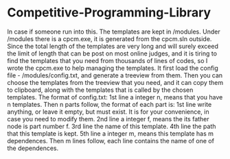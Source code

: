 # Competitive-Programming-Library
In case if someone run into this.
The templates are kept in /modules.
Under /modules there is a cpcm.exe, it is generated from the cpcm.sln outside.
Since the total length of the templates are very long and will surely exceed the limit of length that can be post on most online judges, and it is tiring to find the templates that you need from thousands of lines of codes, so I wrote the cpcm.exe to help managing the templates. It first load the config file - /modules/config.txt, and generate a treeview from them. Then you can choose the templates from the treeview that you need, and it can copy them to clipboard, along with the templates that is called by the chosen templates.
The format of config.txt:
1st line a integer n, means that you have n templates.
Then n parts follow, the format of each part is:
1st line write anything, or leave it empty, but must exist. It is for your convenience, in case you need to modify them.
2nd line a integer f, means the its father node is part number f.
3rd line the name of this template.
4th line the path that this template is kept.
5th line a integer m, means this template has m dependences.
Then m lines follow, each line contains the name of one of the dependences.

